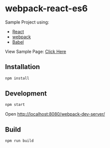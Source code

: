 # webpack-react-es6

Sample Project using:

* [React](https://facebook.github.io/react/)
* [webpack](https://webpack.github.io/)
* [Babel](https://babeljs.io/)

View Sample Page: [Click Here](https://huikaihoo.github.io/webpack-react-es6/)

## Installation

```bash
npm install
```
## Development

```bash
npm start
```

Open [http://localhost:8080/webpack-dev-server/](http://localhost:8080/webpack-dev-server/)

## Build

```bash
npm run build
```